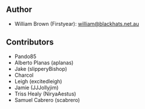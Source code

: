 ## Author

* William Brown (Firstyear): william@blackhats.net.au

## Contributors

* Pando85
* Alberto Planas (aplanas)
* Jake (slipperyBishop)
* Charcol
* Leigh (excitedleigh)
* Jamie (JJJollyjim)
* Triss Healy (NiryaAestus)
* Samuel Cabrero (scabrero)

